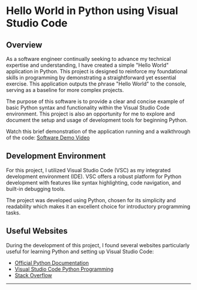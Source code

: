 # Hello World in Python using Visual Studio Code

## Overview

As a software engineer continually seeking to advance my technical expertise and understanding, I have created a simple "Hello World" application in Python. This project is designed to reinforce my foundational skills in programming by demonstrating a straightforward yet essential exercise. This application outputs the phrase "Hello World" to the console, serving as a baseline for more complex projects.

The purpose of this software is to provide a clear and concise example of basic Python syntax and functionality within the Visual Studio Code environment. This project is also an opportunity for me to explore and document the setup and usage of development tools for beginning Python.

Watch this brief demonstration of the application running and a walkthrough of the code:
[Software Demo Video](http://youtube.link.goes.here)

## Development Environment

For this project, I utilized Visual Studio Code (VSC) as my integrated development environment (IDE). VSC offers a robust platform for Python development with features like syntax highlighting, code navigation, and built-in debugging tools.

The project was developed using Python, chosen for its simplicity and readability which makes it an excellent choice for introductory programming tasks.

## Useful Websites

During the development of this project, I found several websites particularly useful for learning Python and setting up Visual Studio Code:

- [Official Python Documentation](https://docs.python.org/3/)
- [Visual Studio Code Python Programming](https://code.visualstudio.com/docs/languages/python)
- [Stack Overflow](https://stackoverflow.com/)

---

